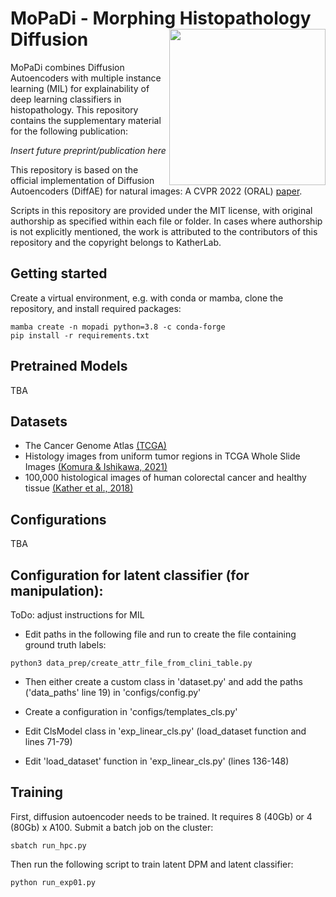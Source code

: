 # MoPaDi - Morphing Histopathology Diffusion <img src="https://www.adaptivewfs.com/wp-content/uploads/2020/07/logo-placeholder-image.png" width="250px" align="right" />

MoPaDi combines Diffusion Autoencoders with multiple instance learning (MIL) for explainability of deep learning classifiers in histopathology. This repository contains the supplementary material for the following publication:

*Insert future preprint/publication here*

This repository is based on the official implementation of Diffusion Autoencoders (DiffAE) for natural images:
A CVPR 2022 (ORAL) [paper](https://openaccess.thecvf.com/content/CVPR2022/html/Preechakul_Diffusion_Autoencoders_Toward_a_Meaningful_and_Decodable_Representation_CVPR_2022_paper.html).

Scripts in this repository are provided under the MIT license, with original authorship as specified within each file or folder. In cases where authorship is not explicitly mentioned, the work is attributed to the contributors of this repository and the copyright belongs to KatherLab.

## Getting started

Create a virtual environment, e.g. with conda or mamba, clone the repository, and install required packages:

```
mamba create -n mopadi python=3.8 -c conda-forge
pip install -r requirements.txt
```

## Pretrained Models

TBA

## Datasets

- The Cancer Genome Atlas [(TCGA)](https://www.cancer.gov/ccg/research/genome-sequencing/tcga)
- Histology images from uniform tumor regions in TCGA Whole Slide Images [(Komura & Ishikawa, 2021)](https://zenodo.org/records/5889558)
- 100,000 histological images of human colorectal cancer and healthy tissue [(Kather et al., 2018)](https://zenodo.org/records/1214456)

## Configurations

TBA

## Configuration for latent classifier (for manipulation):

ToDo: adjust instructions for MIL

* Edit paths in the following file and run to create the file containing ground truth labels:

```
python3 data_prep/create_attr_file_from_clini_table.py
```

* Then either create a custom class in 'dataset.py' and add the paths ('data_paths' line 19) in 'configs/config.py'

* Create a configuration in 'configs/templates_cls.py'

* Edit ClsModel class in 'exp_linear_cls.py' (load_dataset function and lines 71-79) 

* Edit 'load_dataset' function in 'exp_linear_cls.py' (lines 136-148)

## Training

First, diffusion autoencoder needs to be trained. It requires 8 (40Gb) or 4 (80Gb) x A100.
Submit a batch job on the cluster:

```
sbatch run_hpc.py
```

Then run the following script to train latent DPM and latent classifier:

```
python run_exp01.py
```
